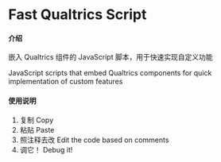 # Fast Qualtrics Script

#### 介绍

嵌入 Qualtrics 组件的 JavaScript 脚本，用于快速实现自定义功能

JavaScript scripts that embed Qualtrics components for quick implementation of custom features

#### 使用说明

1.  复制 Copy
2.  粘贴 Paste
3.  照注释去改 Edit the code based on comments
4.  调它！ Debug it!
